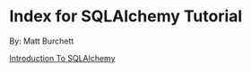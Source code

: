 ---
---

# Index for SQLAlchemy Tutorial

By: Matt Burchett

[Introduction To SQLAlchemy](./intro.md)